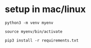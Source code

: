 # setup in mac/linux

```
python3 -m venv myenv
```

```
source myenv/bin/activate
```

```
pip3 install -r requirements.txt
```
